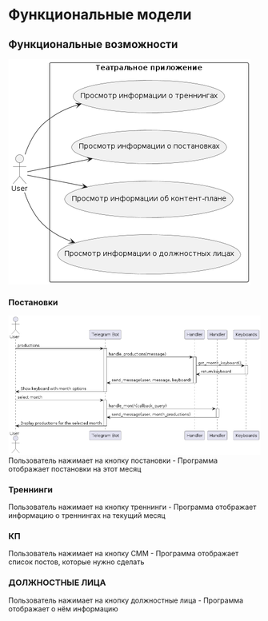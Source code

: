 # Функциональные модели

## Функциональные возможности
![INFORMATION](https://github.com/sinseiwas/PROspekt_bot/blob/ce11f6b803b321f5fd1584f4193ab924c48bfc02/docs/diagrams/information.png)
### Постановки
![THEATRE](https://github.com/sinseiwas/PROspekt_bot/blob/52c170a37bbd6f6f2a67d62b390f743f2cc0fbe2/docs/diagrams/theatre_info.png)
 Пользователь нажимает на кнопку постановки - Программа отображает постановки на этот месяц
### Треннинги
Пользователь нажимает на кнопку треннинги - Программа отображает информацию о треннингах на текущий месяц
### КП
Пользователь нажимает на кнопку СММ - Программа отображает список постов, которые нужно сделать
### ДОЛЖНОСТНЫЕ ЛИЦА
Пользователь нажимает на кнопку должностные лица - Программа отображает о нём информацию